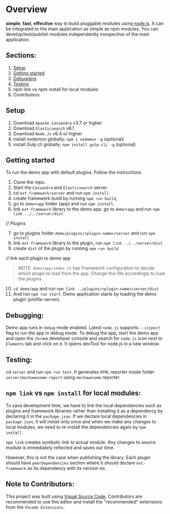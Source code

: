 # Overview

**simple**, **fast**, **effective** way to build pluggable modules using [node.js](https://nodejs.org/en/). It can be integrated to the main application as simple as npm modules. You can develop/test/publish modules independently irrespective of the main application. 

## Sections:
1. [Setup](https://github.com/ekstep/ext-framework/tree/master/server#setup)
2. [Getting started](https://github.com/ekstep/ext-framework/tree/master/server#getting-started)
3. [Debugging](https://github.com/ekstep/ext-framework/tree/master/server#debugging)
4. [Testing](https://github.com/ekstep/ext-framework/tree/master/server#testing)
5. npm link vs npm install for local modules
6. Contributors

## Setup 
  1. Download `Apache Cassandra` v3.7 or higher
  2. Download `Elasticsearch` v6.1
  3. Download `Node.Js` v6.4 or higher
  4. install nodemon globally: `npm i nodemon -g` (optional)
  5. install Gulp cli globally: `npm install gulp-cli -g` (optional)
  
## Getting started

To run the demo app with default plugins. Follow the instructions.

1. Clone the repo.
2. Start the `Cassandra` and `Elasticsearch` server.
3. cd `ext-framework/server` and run `npm install`.
4. create framework build by running `npm run build`,
5. go to `demo`>`app` folder (app) and run `npm install`.
6. link `ext-framework` library to the demo app. go to `demo`>`app` and run `npm link ../../server/dist`

// Plugins

7. go to plugins folder `demo/plugins/<plugin-name>/server` and run `npm install`
8. link `ext-framework` library to the plugin, run `npm link ../../server/dist`
9. create `dist` of the plugin by running `npm run build`

// link each plugin to demo app

>NOTE: `demo/app/index.ts` has Framework configuration to decide which plugin to load from the app. Change this file accordingly to load the plugins

10.   `cd demo/app` and run `npm link ../plugins/<plugin-name>/server/dist`
11.   And run `npm run start`. Demo application starts by loading the demo plugin (profile-server).

## Debugging:
Demo app runs in `debug` mode enabled. Latest `node.js` supports `--inspect` flag to run the app in debug mode. To debug the app, start the demo app and open the `chrome` developer console and search for `node.js` icon next to `Elements` tab and click on it. It opens devTool for node.js in a new window.


## Testing:
cd `server` and run `npm run test`. It generates `HTML` reporter inside folder `server/mochawesome-report` using `mochawesome` reporter. 


## `npm link` vs `npm install` for local modules:
 To save development time, we have to link the local dependencies such as plugins and framework libraries rather than installing it as a dependency by declaring it in the `package.json`. If we declare local dependencies in `package.json`, it will install only once and when we make any changes to local modules, we need to re-install the dependencies again by `npm install`.

 `npm link` creates symbolic link to actual module. Any changes to source module is immediately reflected and saves our time.

 However, this is not the case when publishing the library. Each plugin should have `peerDependencies` section where it should declare `ext-framework` as its dependency with its version no.  

## Note to Contributors:
This project was built using [Visual Source Code](https://code.visualstudio.com/). Contributors are recommended to use this editor and install the "recommended" extensions from the `VScode Extensions`.
